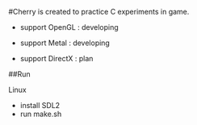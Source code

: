 #Cherry is created to practice C experiments in game.

- support OpenGL  : developing

- support Metal   : developing

- support DirectX : plan

##Run

Linux
- install SDL2
- run make.sh
